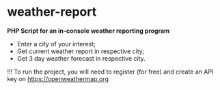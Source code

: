 # weather-report

**PHP Script for an in-console weather reporting program**

 - Enter a city of your interest;
 - Get current weather report in respective city;
 - Get 3 day weather forecast in respective city.

!!! To run the project, you will need to register (for free) and create an API key on https://openweathermap.org
